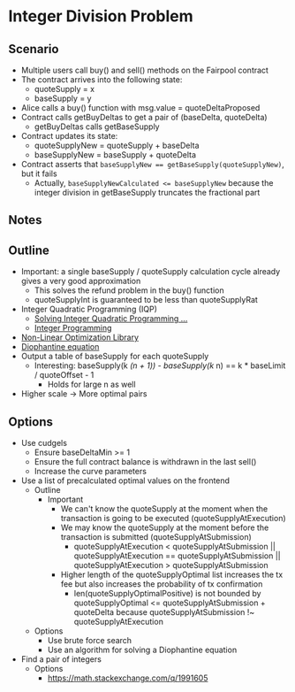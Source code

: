 # Integer Division Problem

## Scenario

* Multiple users call buy() and sell() methods on the Fairpool contract
* The contract arrives into the following state:
  * quoteSupply = x
  * baseSupply = y
* Alice calls a buy() function with msg.value = quoteDeltaProposed
* Contract calls getBuyDeltas to get a pair of (baseDelta, quoteDelta)
  * getBuyDeltas calls getBaseSupply
* Contract updates its state:
  * quoteSupplyNew = quoteSupply + baseDelta
  * baseSupplyNew = baseSupply + quoteDelta
* Contract asserts that `baseSupplyNew == getBaseSupply(quoteSupplyNew)`, but it fails
  * Actually, `baseSupplyNewCalculated <= baseSupplyNew` because the integer division in getBaseSupply truncates the fractional part

## Notes

## Outline

* Important: a single baseSupply / quoteSupply calculation cycle already gives a very good approximation
  * This solves the refund problem in the buy() function
  * quoteSupplyInt is guaranteed to be less than quoteSupplyRat
* Integer Quadratic Programming (IQP)
  * [Solving Integer Quadratic Programming ...](https://ojs.aaai.org/index.php/AAAI/article/view/3960/3838)
  * [Integer Programming](https://en.wikipedia.org/wiki/Integer_programming)
* [Non-Linear Optimization Library](https://nlopt.readthedocs.io/)
* [Diophantine equation](https://en.wikipedia.org/wiki/Diophantine_equation)
* Output a table of baseSupply for each quoteSupply
  * Interesting: baseSupply(k *(n + 1)) - baseSupply(k* n) == k * baseLimit / quoteOffset - 1
    * Holds for large n as well
* Higher scale -> More optimal pairs

## Options

* Use cudgels
  * Ensure baseDeltaMin >= 1
  * Ensure the full contract balance is withdrawn in the last sell()
  * Increase the curve parameters
* Use a list of precalculated optimal values on the frontend
  * Outline
    * Important
      * We can't know the quoteSupply at the moment when the transaction is going to be executed (quoteSupplyAtExecution)
      * We may know the quoteSupply at the moment before the transaction is submitted (quoteSupplyAtSubmission)
        * quoteSupplyAtExecution < quoteSupplyAtSubmission || quoteSupplyAtExecution == quoteSupplyAtSubmission || quoteSupplyAtExecution > quoteSupplyAtSubmission
      * Higher length of the quoteSupplyOptimal list increases the tx fee but also increases the probability of tx confirmation
        * len(quoteSupplyOptimalPositive) is not bounded by quoteSupplyOptimal <= quoteSupplyAtSubmission + quoteDelta because quoteSupplyAtSubmission !~ quoteSupplyAtExecution
  * Options
    * Use brute force search
    * Use an algorithm for solving a Diophantine equation
* Find a pair of integers
  * Options
    * <https://math.stackexchange.com/q/1991605>
